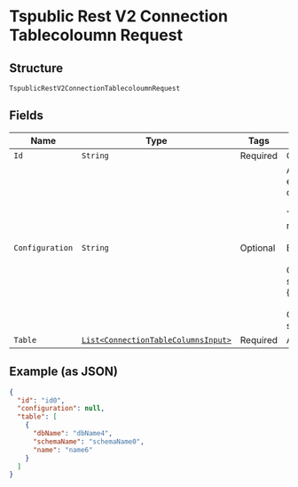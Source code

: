 
# Tspublic Rest V2 Connection Tablecoloumn Request

## Structure

`TspublicRestV2ConnectionTablecoloumnRequest`

## Fields

| Name | Type | Tags | Description | Getter | Setter |
|  --- | --- | --- | --- | --- | --- |
| `Id` | `String` | Required | GUID of the connection | String getId() | setId(String id) |
| `Configuration` | `String` | Optional | A JSON object of the connection metadata. If this field is left empty, then the configuration saved in the connection is considered.<br><br>To get the tables based on a different configuration, include required attributes in the connection configuration JSON.<br><br>Example:<br><br>Get tables from Snowflake with a different user account than specified in the connection: {"user":"test_user","password":"test_pwd","role":"test_role"}<br><br>Get tables from Redshift for different database than specified in the connection: {"database":"test_db"} | String getConfiguration() | setConfiguration(String configuration) |
| `Table` | [`List<ConnectionTableColumnsInput>`](../../doc/models/connection-table-columns-input.md) | Required | A JSON object of database, schema and table combination | List<ConnectionTableColumnsInput> getTable() | setTable(List<ConnectionTableColumnsInput> table) |

## Example (as JSON)

```json
{
  "id": "id0",
  "configuration": null,
  "table": [
    {
      "dbName": "dbName4",
      "schemaName": "schemaName0",
      "name": "name6"
    }
  ]
}
```

